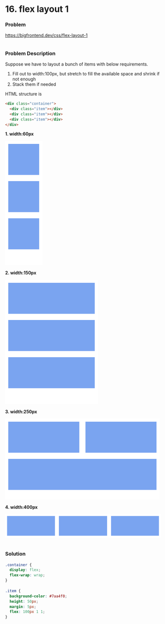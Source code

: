 # 16. flex layout 1

### Problem

https://bigfrontend.dev/css/flex-layout-1

#

### Problem Description

Suppose we have to layout a bunch of items with below requirements.

1. Fill out to width:100px, but stretch to fill the available space and shrink if not enough
2. Stack them if needed

HTML structure is

```html
<div class="container">
  <div class="item"></div>
  <div class="item"></div>
  <div class="item"></div>
</div>
```

**1. width:60px**

<kbd>![result 1](result-1.png)</kbd>

**2. width:150px**

<kbd>![result 2](result-2.png)</kbd>

**3. width:250px**

<kbd>![result 3](result-3.png)</kbd>

**4. width:400px**

<kbd>![result 4](result-4.png)</kbd>

#

### Solution

```css
.container {
  display: flex;
  flex-wrap: wrap;
}

.item {
  background-color: #7aa4f0;
  height: 50px;
  margin: 5px;
  flex: 100px 1 1;
}
```
